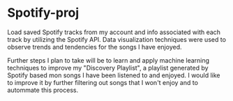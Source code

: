 # Spotify-proj

Load saved Spotify tracks from my account and info associated with each track by utilizing the Spotify API. Data visualization techniques were used
to observe trends and tendencies for the songs I have enjoyed.

Further steps I plan to take will be to learn and apply machine learning techniques to improve my "Discovery Playlist", a playlist generated by Spotify based mon songs
I have been listened to and enjoyed. I would like to improve it by further filtering out songs that I won't enjoy and to autommate this process.

